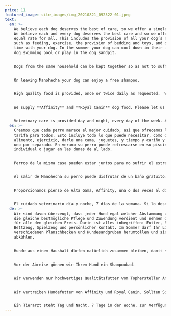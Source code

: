 ```yaml
---
price: 11
featured_image: site_images/img_20210821_092522-01.jpeg
text:
  en: >-
    We believe each dog deserves the best of care, so we offer a single tariff.
    We believe each and every dog deserves the best care and so we offer an
    equal rate for all. This includes the provision of all your dog’s needs,
    such as feeding, exercise, the provision of bedding and toys, and one-to-one
    time with your dog. In the summer your dog can cool down in their individual
    dog swimming pool or play in the dog sandpit.


    Dogs from the same household can be kept together so as not to suffer stress caused by separation from their companion.


    On leaving Manohecha your dog can enjoy a free shampoo.


    High quality food is provided, once or twice daily as requested.  We supply food from the top dog food manufacturer, Affinity. If your dog requires a special diet this can be accommodated, or you can bring your own food if preferred.


    We supply **Affinity** and **Royal Canin** dog food. Please let us know if you need to purchase specific Affinity or Royal Canin food for use during your dog’s stay, or for when you collect your dog.


    Veterinary care is provided day and night, every day of the week. At your request we can offer additional services such as administering medication to your dog and additional dog baths. Please feel free to discuss this with us.
  es: >-
    Creemos que cada perro merece el mejor cuidado, así que ofrecemos la misma
    tarifa para todos. Esto incluye todo lo que puede necesitar, como dar
    alimento, ejercicio, darle una cama, juguetes, y tiempo y cariño y para cada
    uno por separado. En verano su perro puede refrescarse en su piscina
    individual o jugar en las dunas de al lado.


    Perros de la misma casa pueden estar juntos para no sufrir el estrés de la separación de su compañero.


    Al salir de Manohecha su perro puede disfrutar de un baño gratuito.


    Proporcionamos pienso de Alta Gama, Affinity, una o dos veces al día, como ustedes deseen. Si su perro requiere una dieta específica díganoslo o traigan su propia comida si asi lo prefieren. Suministramos la gama Affinity y Royal Canin pienso de perros. Dígannos si quieren que compremos una comida de Affinity en particular para la estancia de su mascota, por favor.


    El cuidado veterinario día y noche, 7 días de la semana. Si lo desean podemos ofrecer servicios adicionales como baños extras y administración de medicación. Comuniquenos todas las posibles necesidades de su mascota.
  de: >-
    Wir sind davon überzeugt, dass jeder Hund egal welcher Abstammung und Größe
    die gleiche bestmögliche Pflege und Zuwendung verdient und nehmen deshalb
    für alle den gleichen Preis. Darin ist alles inbegriffen: Futter, Bewegung,
    Bettzeug, Spielzeug und persönlicher Kontakt. Im Sommer darf Ihr Liebling in
    verschiedenen Planschbecken und Hundesandgruben herumtollen und sich
    abkühlen.


    Hunde aus einem Haushalt dürfen natürlich zusammen bleiben, damit sie Ihren Kumpel nicht vermissen.


    Vor der Abreise gönnen wir Ihrem Hund ein Shampoobad.


    Wir verwenden nur hochwertiges Qualitätsfutter vom Tophersteller Affinity, ein oder zweimal am Tag, ganz nach Ihren Wünschen. Braucht Ihr Hund eine spezielle Diät können wir das nach Absprache arrangieren oder wenn Sie möchten, bringen Sie das von Ihnen bevorzugte Futter mit.


    Wir vertreiben Hundefutter von Affinity und Royal Canin. Sollten Sie für den Aufenthalt Ihres Hundes oder bei Abholung spezielle Futtersorten dieser Hersteller kaufen wollen, sagen Sie uns einfach Bescheid.


    Ein Tierarzt steht Tag und Nacht, 7 Tage in der Woche, zur Verfügung. Auf Anfrage bieten wir Ihrem Hund Zusatzleistungen wie z.B. die Verabreichung von Medikamenten oder zusätzliche Bäder. Bitte zögern Sie nicht, uns danach zu fragen.
---
```

